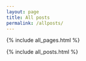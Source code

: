 ```yaml
---
layout: page
title: All posts
permalink: /allposts/
---
```

{% include all_pages.html %}

{% include all_posts.html %}






